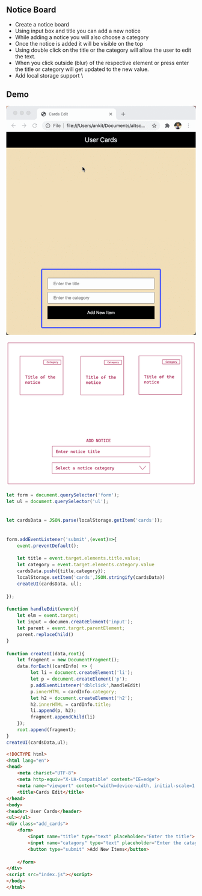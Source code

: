 ## Notice Board

- Create a notice board
- Using input box and title you can add a new notice
- While adding a notice you will also choose a category
- Once the notice is added it will be visible on the top
- Using double click on the title or the category will allow the user to edit the text.
- When you click outside (blur) of the respective element or press enter the title or category will get updated to the new value.
- Add local storage support
\
## Demo

![DEMO](https://github.com/nnnkit/ac-js-images/blob/master/adv-dom/notice-board.gif?raw=true)

![Notice Board](./notice.png)
```js
let form = document.querySelector('form');
let ul = document.querySelector('ul');


let cardsData = JSON.parse(localStorage.getItem('cards'));
    

form.addEventListener('submit',(event)=>{
    event.preventDefault();

    let title = event.target.elements.title.value;
    let category = event.target.elements.category.value 
    cardsData.push({title,category});
    localStorage.setItem('cards',JSON.stringify(cardsData))
    createUI(cardsData, ul);

});   

function handleEdit(event){
    let elm = event.target; 
    let input = documen.createElement('input');
    let parent = event.targrt.parentElement;
    parent.replaceChild()
}

function createUI(data,root){
    let fragment = new DocumentFragment();
    data.forEach((cardInfo) => { 
         let li = document.createElement('li');
         let p = document.createElement('p');  
         p.addEventListener('dblclick',handleEdit)
         p.innerHTML = cardInfo.category;
         let h2 = document.createElement('h2');
         h2.innerHTML = cardInfo.title;
         li.append(p, h2);
         fragment.appendChild(li)
    });
    root.append(fragment);
}
createUI(cardsData,ul);
```

```html
<!DOCTYPE html>
<html lang="en">
<head>
    <meta charset="UTF-8">
    <meta http-equiv="X-UA-Compatible" content="IE=edge">
    <meta name="viewport" content="width=device-width, initial-scale=1.0">
    <title>Cards Edit</title>
</head>
<body>
<header> User Cards</header>
<ul></ul>
<div class="add_cards">
    <form>
        <input name="title" type="text" placeholder="Enter the title">
        <input name="catagory" type="text" placeholder="Enter the catagory"> 
        <button type="submit" >Add New Items</button>

    </form>
</div> 
<script src="index.js"></script>
</body>
</html>
```
